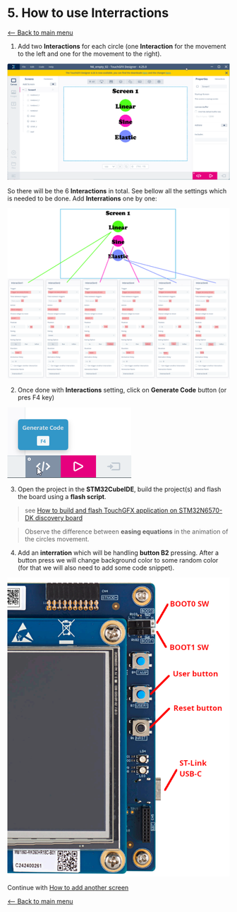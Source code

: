 # 5. How to use Interractions
[<-- Back to main menu](README.md)

1. Add two **Interactions** for each circle (one **Interaction** for the movement to the left and one for the movement to the right).

![](imgs/Interactions.gif)

So there will be the 6 **Interactions** in total. See bellow all the settings which is needed to be done. Add **Interrations** one by one:

![](imgs/Interactions.png)

2. Once done with **Interactions** setting, click on **Generate Code** button (or pres F4 key)

![](imgs/generate.png)

3. Open the project in the **STM32CubeIDE**, build the project(s) and flash the board using a **flash script**.

> see [How to build and flash TouchGFX application on STM32N6570-DK discovery board](02_How_to_build_and_flash_TouchGFX_application_on_STM32N6570-DK_discovery_board.md)

> Observe the difference between **easing equations** in the animation of the circles movement.

4. Add an **interration** which will be handling **button B2** pressing. After a button press we will change background color to some random color (for that we will also need to add some code snippet).

![](imgs/Board.png)

Continue with [How to add another screen](06_How_to_add_another_screen.md)



[<-- Back to main menu](README.md)
